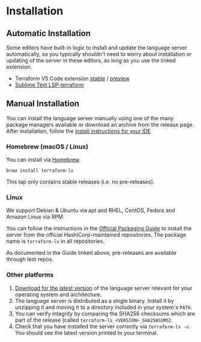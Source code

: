 # Installation

## Automatic Installation

Some editors have built-in logic to install and update the language server automatically, so you typically shouldn't need to worry about installation or updating of the server in these editors, as long as you use the linked extension.

 - Terraform VS Code extension [stable](https://marketplace.visualstudio.com/items?itemName=HashiCorp.terraform) / [preview](https://marketplace.visualstudio.com/items?itemName=HashiCorp.terraform-preview)
 - [Sublime Text LSP-terraform](https://packagecontrol.io/packages/LSP-terraform)

## Manual Installation

You can install the language server manually using one of the many package managers available or download an archive from the release page. After installation, follow the [install instructions for your IDE](./USAGE.md)

### Homebrew (macOS / Linux)

You can install via [Homebrew](https://brew.sh)

```
brew install terraform-ls
```

This tap only contains stable releases (i.e. no pre-releases).

### Linux

We support Debian & Ubuntu via apt and RHEL, CentOS, Fedora and Amazon Linux via RPM.

You can follow the instructions in the [Official Packaging Guide](https://www.hashicorp.com/official-packaging-guide) to install the server from the official HashiCorp-maintained repositories. The package name is `terraform-ls` in all repositories.

As documented in the Guide linked above, pre-releases are available through test repos.

### Other platforms

1. [Download for the latest version](https://releases.hashicorp.com/terraform-ls/)
  of the language server relevant for your operating system and architecture.
2. The language server is distributed as a single binary.
  Install it by unzipping it and moving it to a directory
  included in your system's `PATH`.
3. You can verify integrity by comparing the SHA256 checksums
  which are part of the release (called `terraform-ls_<VERSION>_SHA256SUMS`).
4. Check that you have installed the server correctly via `terraform-ls -v`.
  You should see the latest version printed to your terminal.
